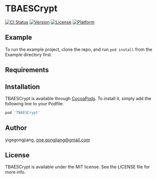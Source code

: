# TBAESCrypt

[![CI Status](https://img.shields.io/travis/yigegongjiang/TBAESCrypt.svg?style=flat)](https://travis-ci.org/yigegongjiang/TBAESCrypt)
[![Version](https://img.shields.io/cocoapods/v/TBAESCrypt.svg?style=flat)](https://cocoapods.org/pods/TBAESCrypt)
[![License](https://img.shields.io/cocoapods/l/TBAESCrypt.svg?style=flat)](https://cocoapods.org/pods/TBAESCrypt)
[![Platform](https://img.shields.io/cocoapods/p/TBAESCrypt.svg?style=flat)](https://cocoapods.org/pods/TBAESCrypt)

## Example

To run the example project, clone the repo, and run `pod install` from the Example directory first.

## Requirements

## Installation

TBAESCrypt is available through [CocoaPods](https://cocoapods.org). To install
it, simply add the following line to your Podfile:

```ruby
pod 'TBAESCrypt'
```

## Author

yigegongjiang, one.gongjiang@gmail.com

## License

TBAESCrypt is available under the MIT license. See the LICENSE file for more info.
